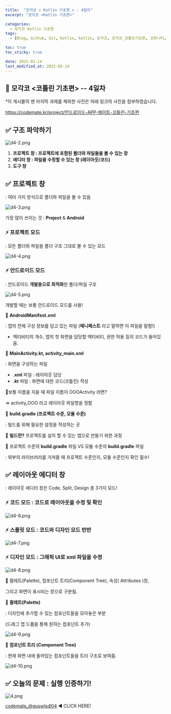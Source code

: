 ```yaml
---
title:  "모각코 < Kotlin 기초편 > - 4일차"
excerpt: "모각코 <Kotlin 기초편>"

categories:
  - 모각코 Kotlin 기초편
tags:
  - [Blog, Github, Git, Kotlin, kotlin, 모각코, 모각코_코틀린기초편, 코뮤니티, androidstudio, 에뮬레이터, 에뮬레이터 설치, Kotlin]

toc: true
toc_sticky: true

date: 2022-02-14
last_modified_at: 2022-02-14
---
```


## 🌈 모각코 <코틀린 기초편> -- 4일차

*이 게시물의 맨 마지막 과제를 제외한 사진은 아래 링크의 사진을 첨부하였습니다.

https://codemate.kr/project/안드로이드-APP-메이트-코틀린-기초편



## ✅ 구조 파악하기

![d4-2.png](https://s3.ap-northeast-2.amazonaws.com/images.codemate.kr/images/COMU/post/1640326944531/d4-2.png)

1.  **프로젝트 창 : 프로젝트에 포함된 폴더와 파일들을 볼 수 있는 창**
2. **에디터 창 : 파일을 수정할 수 있는 창 (레이아웃/코드)**
3. **도구 창**



## ✅ 프로젝트 창

: 여러 가지 방식으로 폴더와 파일을 볼 수 있음



![d4-3.png](https://s3.ap-northeast-2.amazonaws.com/images.codemate.kr/images/COMU/post/1640326975839/d4-3.png)

가장 많이 쓰이는 것 : **Project** & **Android**



### ⚡ **프로젝트 모드** 

: 모든 폴더와 파일을 폴더 구조 그대로 볼 수 있는 모드



![d4-4.png](https://s3.ap-northeast-2.amazonaws.com/images.codemate.kr/images/COMU/post/1640326994046/d4-4.png)



### ⚡ **안드로이드 모드**

: 안드로이드 **개발용으로 최적화**한 폴더/파일 구조



![d4-5.png](https://s3.ap-northeast-2.amazonaws.com/images.codemate.kr/images/COMU/post/1640327016562/d4-5.png)

개발할 때는 보통 안드로이드 모드를 사용!



👀 **AndroidManifest.xml**

: 앱의 전체 구성 정보를 담고 있는 파일 (**매니페스트** 라고 말하면 이 파일을 말함!)

* 액티비티의 개수, 앱의 첫 화면을 담당할 액티비티, 권한 허용 등의 코드가 들어있음.





👀 **MainActivity.kt, activity_main.xml**

: 화면을 구성하는 파일

- **.xml** 파일 : 레이아웃 담당
- **.kt** 파일 : 화면에 대한 코드(코틀린) 작성



📛보통 이름을 지을 때 파일 이름이 OOOActivity 라면?

=> activity_OOO 라고 레이아웃 파일명을 정함





👀 **build.gradle (프로젝트 수준, 모듈 수준)**

: 빌드를 위해 필요한 설정을 작성하는 곳



📛 **빌드란?** 프로젝트를 설치 할 수 있는 앱으로 만들기 위한 과정

📛 프로젝트 수준의 **build.gradle** 파일 VS 모듈 수준의 **build.gradle** 파일

: 외부의 라이브러리를 가져올 때 프로젝트 수준인지, 모듈 수준인지 확인 필수!

##  

## ✅ **레이아웃 에디터 창**

: 레이아웃 에디터 창은 Code, Split, Design 총 3가지 모드!



### ⚡ **코드 모드 : 코드로 레이아웃을 수정 및 확인**



![d4-6.png](https://s3.ap-northeast-2.amazonaws.com/images.codemate.kr/images/COMU/post/1640327078796/d4-6.png)



### ⚡ **스플릿 모드 : 코드와 디자인 모드 반반**



![d4-7.png](https://s3.ap-northeast-2.amazonaws.com/images.codemate.kr/images/COMU/post/1640327091773/d4-7.png)



### ⚡ **디자인 모드 : 그래픽 UI로 xml 파일을 수정**



![d4-8.png](https://s3.ap-northeast-2.amazonaws.com/images.codemate.kr/images/COMU/post/1640327123678/d4-8.png)



👀 팔레트(Palette), 컴포넌트 트리(Component Tree), 속성( Attributes )창,

그리고 화면이 표시되는 창으로 구분됨.





👀 **팔레트(Palette)**

: 디자인에 추가할 수 있는 컴포넌트들을 모아놓은 부분

(드래그 앱 드롭을 통해 원하는 컴포넌트 추가)



![d4-9.png](https://s3.ap-northeast-2.amazonaws.com/images.codemate.kr/images/COMU/post/1640327147768/d4-9.png)



👀 **컴포넌트 트리 (Component Tree)**

: 현재 화면 내에 들어있는 컴포넌트들을 트리 구조로 보여줌.



![d4-10.png](https://s3.ap-northeast-2.amazonaws.com/images.codemate.kr/images/COMU/post/1640327167680/d4-10.png)



## ✅ 오늘의 문제 : 실행 인증하기!

![4.png](https://s3.ap-northeast-2.amazonaws.com/images.codemate.kr/images/guswlsdl04/post/1644504559339/4.png)



[codemate_@guswlsdl04](https://codemate.kr/@guswlsdl04/%EB%AA%A8%EA%B0%81%EC%BD%94-%EC%BD%94%ED%8B%80%EB%A6%B0-%EA%B8%B0%EC%B4%88%ED%8E%B8-2%EC%9D%BC%EC%B0%A8) ◀ CLICK HERE!
